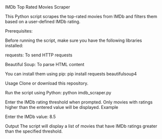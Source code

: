 IMDb Top Rated Movies Scraper

This Python script scrapes the top-rated movies from IMDb and filters them based on a user-defined IMDb rating.

Prerequisites:

Before running the script, make sure you have the following libraries installed:

requests: To send HTTP requests

Beautiful Soup: To parse HTML content

You can install them using pip:
pip install requests beautifulsoup4

Usage
Clone or download this repository.

Run the script using Python:
python imdb_scraper.py

Enter the IMDb rating threshold when prompted. Only movies with ratings higher than the entered value will be displayed.
Example

Enter the IMDb value: 8.5


Output
The script will display a list of movies that have IMDb ratings greater than the specified threshold.
